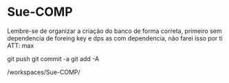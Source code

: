 # Sue-COMP

Lembre-se de organizar a criação do banco de forma correta, primeiro sem dependencia de foreing key e dps as com dependencia, não farei isso por ti ATT: max

git push
git commit -a
git add -A

/workspaces/Sue-COMP/